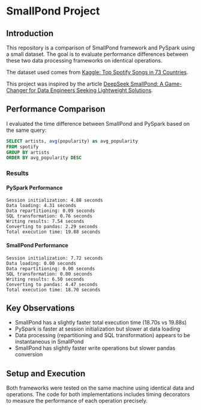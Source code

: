 # SmallPond Project

## Introduction

This repository is a comparison of SmallPond framework and PySpark using a small dataset. The goal is to evaluate performance differences between these two data processing frameworks on identical operations.

The dataset used comes from [Kaggle: Top Spotify Songs in 73 Countries](https://www.kaggle.com/datasets/anandshaw2001/top-spotify-songs-in-73-countries/data).

This project was inspired by the article [DeepSeek SmallPond: A Game-Changer for Data Engineers Seeking Lightweight Solutions](https://medium.com/data-engineering-space/deepseek-smallpond-a-game-changer-for-data-engineers-seeking-lightweight-solutions-365c21cbcdaa).

## Performance Comparison

I evaluated the time difference between SmallPond and PySpark based on the same query:
```sql
SELECT artists, avg(popularity) as avg_popularity 
FROM spotify 
GROUP BY artists 
ORDER BY avg_popularity DESC
```

### Results

#### PySpark Performance
```
Session initialization: 4.88 seconds
Data loading: 4.31 seconds                                                      
Data repartitioning: 0.09 seconds
SQL transformation: 0.76 seconds
Writing results: 7.54 seconds                                                   
Converting to pandas: 2.29 seconds                                              
Total execution time: 19.88 seconds
```

#### SmallPond Performance
```
Session initialization: 7.72 seconds
Data loading: 0.00 seconds
Data repartitioning: 0.00 seconds
SQL transformation: 0.00 seconds
Writing results: 6.50 seconds
Converting to pandas: 4.47 seconds
Total execution time: 18.70 seconds
```

## Key Observations

- SmallPond has a slightly faster total execution time (18.70s vs 19.88s)
- PySpark is faster at session initialization but slower at data loading
- Data processing (repartitioning and SQL transformation) appears to be instantaneous in SmallPond
- SmallPond has slightly faster write operations but slower pandas conversion

## Setup and Execution

Both frameworks were tested on the same machine using identical data and operations. The code for both implementations includes timing decorators to measure the performance of each operation precisely.